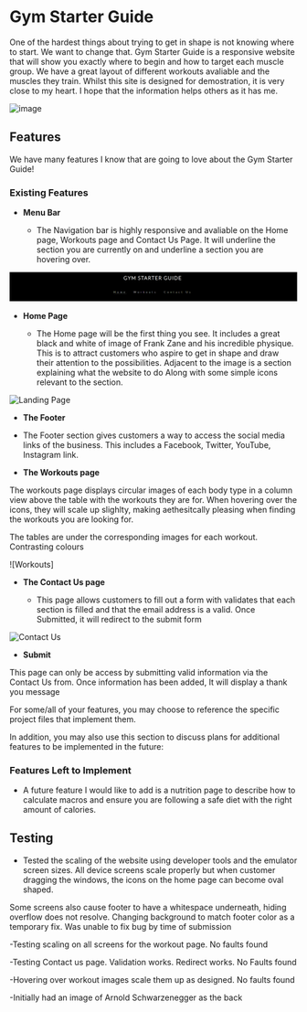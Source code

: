# Gym Starter Guide

One of the hardest things about trying to get in shape is not knowing where to start. We want to change that. Gym Starter Guide is a responsive website that will show you exactly where to begin and how to target each muscle group. We have a great layout of different workouts avaliable and the muscles they train. Whilst this site is designed for demostration, it is very close to my heart. I hope that the information helps others as it has me.

![image](Assets/Images/Gym_Starter_Guide.png)


## Features 

We have many features I know that are going to love about the Gym Starter Guide!

### Existing Features

- __Menu Bar__

  - The Navigation bar is highly responsive and avaliable on the Home page, Workouts page and Contact Us Page. It will underline the section you are currently on and underline a section you are hovering over.

![Nav Bar](Assets/Images/nav-bar.png)

- __Home Page__

  - The Home page will be the first thing you see. It includes a great black and white of image of Frank Zane and his incredible physique. This is to attract customers who aspire to get in shape and draw their attention to the possibilities. Adjacent to the image is a section explaining what the website to do Along with some simple icons relevant to the section.


![Landing Page](https://github.com/lucyrush/readme-template/blob/master/media/love_running_landing.png)


- __The Footer__ 

 - The Footer section gives customers a way to access the social media links of the business. This includes a Facebook, Twitter, YouTube, Instagram link. 

- __The Workouts page__

The workouts page displays circular images of each body type in a column view above the table with the workouts they are for. When hovering over the icons, they will scale up slighlty, making aethesitcally pleasing when finding the workouts you are looking for.

The tables are under the corresponding images for each workout. Contrasting colours 

![Workouts]

- __The Contact Us page__

  - This page allows customers to fill out a form with validates that each section is filled and that the email address is a valid. Once Submitted, it will redirect to the submit form

![Contact Us](https://github.com/lucyrush/readme-template/blob/master/media/love_running_signup.png)


- __Submit__

This page can only be access by submitting valid information via the Contact Us from. Once information has been added, It will display a thank you message

For some/all of your features, you may choose to reference the specific project files that implement them.

In addition, you may also use this section to discuss plans for additional features to be implemented in the future:

### Features Left to Implement

- A future feature I would like to add is a nutrition page to describe how to calculate macros and ensure you are following a safe diet with the right amount of calories.

## Testing 

- Tested the scaling of the website using developer tools and the emulator screen sizes. All device screens scale properly but when customer dragging the windows, the icons on the home page can become oval shaped.

Some screens also cause footer to have a whitespace underneath, hiding overflow does not resolve. Changing background to match footer color as a temporary fix. Was unable to fix bug by time of submission

-Testing scaling on all screens for the workout page. No faults found

-Testing Contact us page. Validation works. Redirect works. No Faults found

-Hovering over workout images scale them up as designed. No faults found

-Initially had an image of Arnold Schwarzenegger as the back
